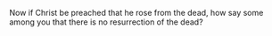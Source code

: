Now if Christ be preached that he rose from the dead, how say some among you that there is no resurrection of the dead?

